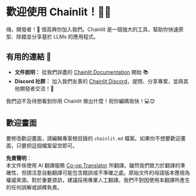 <!--
CO_OP_TRANSLATOR_METADATA:
{
  "original_hash": "c49526c7abc56b0b5f1e835c1739f18e",
  "translation_date": "2025-05-20T09:52:33+00:00",
  "source_file": "11-mcp/code_samples/github-mcp/chainlit.md",
  "language_code": "tw"
}
-->
# 歡迎使用 Chainlit！🚀🤖

嗨，開發者！👋 很高興你加入我們。Chainlit 是一個強大的工具，幫助你快速原型、除錯並分享基於 LLMs 的應用程式。

## 有用的連結 🔗

- **文件說明：** 從我們詳盡的 [Chainlit Documentation](https://docs.chainlit.io) 開始 📚
- **Discord 社群：** 加入我們友善的 [Chainlit Discord](https://discord.gg/k73SQ3FyUh)，提問、分享專案，並與其他開發者交流！💬

我們迫不及待想看到你用 Chainlit 做出什麼！祝你編碼愉快！💻😊

## 歡迎畫面

要修改歡迎畫面，請編輯專案根目錄的 `chainlit.md` 檔案。如果你不想要歡迎畫面，只要把這個檔案留空即可。

**免責聲明**：  
本文件係使用 AI 翻譯服務 [Co-op Translator](https://github.com/Azure/co-op-translator) 所翻譯。雖然我們致力於翻譯的準確性，但請注意自動翻譯可能包含錯誤或不準確之處。原始文件的母語版本應視為權威來源。對於重要資訊，建議採用專業人工翻譯。我們不對因使用本翻譯所產生的任何誤解或誤釋負責。